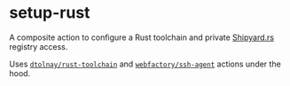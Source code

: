 # setup-rust

A composite action to configure a Rust toolchain and private [Shipyard.rs](https://shipyard.rs) registry access.

Uses [`dtolnay/rust-toolchain`][rust-toolchain] and [`webfactory/ssh-agent`][ssh-agent] actions under the hood.

[rust-toolchain]: https://github.com/dtolnay/rust-toolchain
[ssh-agent]: https://github.com/webfactory/ssh-agent
